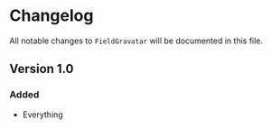 # Changelog

All notable changes to `FieldGravatar` will be documented in this file.

## Version 1.0

### Added
- Everything
